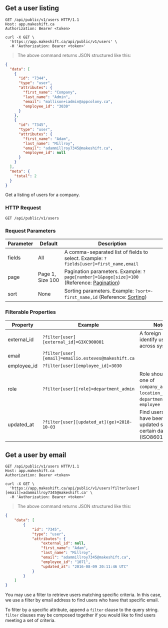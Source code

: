 ## Get a user listing

```http
GET /api/public/v1/users HTTP/1.1
Host: app.makeshift.ca
Authorization: Bearer <token>
```

```shell
curl -X GET \
  'https://app.makeshift.ca/api/public/v1/users' \
  -H 'Authorization: Bearer <token>'
```

> The above command returns JSON structured like this:

```json
{
  "data": [
    {
      "id": "7344",
      "type": "user",
      "attributes": {
        "first_name": "Company",
        "last_name": "Admin",
        "email": "mallison+iadmin@appcolony.ca",
        "employee_id": "3030"
      }
    },
    {
      "id": "7345",
      "type": "user",
      "attributes": {
        "first_name": "Adam",
        "last_name": "Millroy",
        "email": "adammillroy7345@makeshift.ca",
        "employee_id": null
      }
    }
  ],
  "meta": {
    "total": 2
  }
}
```

Get a listing of users for a company.

### HTTP Request

`GET /api/public/v1/users`

### Request Parameters

Parameter | Default | Description
--------- | ------- | -----------
fields | All | A comma-separated list of fields to select. Example: `?fields[user]=first_name,email`
page | Page 1, Size 100 | Pagination parameters. Example: `?page[number]=1&page[size]=100` (Reference: <a href='#pagination'>Pagination</a>) 
sort | None | Sorting parameters. Example: `?sort=-first_name,id` (Reference: <a href='#sorting'>Sorting</a>)

### Filterable Properties

Property | Example | Notes
-------- | ------- | -----
external_id | `?filter[user][external_id]=G3XC900001` | A foreign key to identify users across systems
email | `?filter[user][email]=emailio.esteves@makeshift.ca` |
employee_id | `?filter[user][employee_id]=3030` |
role | `?filter[user][role]=department_admin` | Role should be one of `company_admin`, `location_admin`, `department_admin`, `employee`
updated_at | `?filter[user][updated_at](ge)=2018-10-03` | Find users that have been updated since a certain date (ISO8601 format)

## Get a user by email

```http
GET /api/public/v1/users HTTP/1.1
Host: app.makeshift.ca
Authorization: Bearer <token>
```

```shell
curl -X GET \
  'https://app.makeshift.ca/api/public/v1/users?filter[user][email]=adammillroy7345@makeshift.ca' \
  -H 'Authorization: Bearer <token>'
```

> The above command returns JSON structured like this:

```json
{
    "data": [
        {
            "id": "7345",
            "type": "user",
            "attributes": {
                "external_id": null,
                "first_name": "Adam",
                "last_name": "Millroy",
                "email": "adammillroy7345@makeshift.ca",
                "employee_id": "1071",
                "updated_at": "2016-08-09 20:11:46 UTC"
            }
        }
    ]
}
```

You may use a filter to retrieve users matching specific criteria. In this case, we use a filter by email address to find users who have that specific email.

To filter by a specific attribute, append a `filter` clause to the query string. `filter` clauses may be composed together if you would like to find users meeting a set of criteria.
